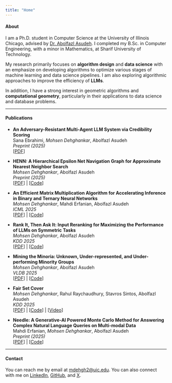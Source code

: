 ```yaml
---
title: "Home"
---
```


#### About

I am a Ph.D. student in Computer Science at the University of Illinois Chicago, 
advised by [Dr. Abolfazl Asudeh](https://asudeh.github.io/). I completed my B.Sc. in Computer Engineering, with a minor in Mathematics, at Sharif University of Technology.

My research primarily focuses on **algorithm design** and **data science** with an emphasize on developing algorithms to optimize various stages of machine learning and data science pipelines. I am also exploring algorithmic approaches to improve the efficiency of **LLMs**. 

In addition, I have a strong interest in geometric algorithms and **computational geometry**, particularly in their applications to data science and database problems. 

---

#### Publications
* **An Adversary-Resistant Multi-Agent LLM System via Credibility Scoring**  
  Sana Ebrahimi, _Mohsen Dehghankar_, Abolfazl Asudeh  
  *Preprint (2025)*  
  [[PDF](https://arxiv.org/abs/2505.24239)]

* **HENN: A Hierarchical Epsilon Net Navigation Graph for Approximate Nearest Neighbor Search**  
  _Mohsen Dehghankar_, Abolfazl Asudeh  
  *Preprint (2025)*  
  [[PDF](https://arxiv.org/abs/2505.17368)] | [[Code](https://github.com/UIC-InDeXLab/HENN)]

* **An Efficient Matrix Multiplication Algorithm for Accelerating Inference in Binary and Ternary Neural Networks**  
  _Mohsen Dehghankar_, Mahdi Erfanian, Abolfazl Asudeh  
  *ICML 2025*  
  [[PDF](https://arxiv.org/abs/2411.06360)] | [[Code](https://github.com/UIC-InDeXLab/RSR)]

* **Rank It, Then Ask It: Input Reranking for Maximizing the Performance of LLMs on Symmetric Tasks**  
 _Mohsen Dehghankar_, Abolfazl Asudeh  
 *KDD 2025*  
 [[PDF](https://arxiv.org/abs/2412.00546)] | [[Code](https://github.com/UIC-InDeXLab/prompt-reranking)]  

* **Mining the Minoria: Unknown, Under-represented, and Under-performing Minority Groups**  
  _Mohsen Dehghankar_, Abolfazl Asudeh  
  *VLDB 2025*  
  [[PDF](https://arxiv.org/abs/2411.04761)] | [[Code](https://github.com/UIC-InDeXLab/Mining_U3Ms)]  

* **Fair Set Cover**  
  _Mohsen Dehghankar_, Rahul Raychaudhury, Stavros Sintos, Abolfazl Asudeh  
  *KDD 2025*  
  [[PDF](https://arxiv.org/abs/2405.11639)] | [[Code](https://github.com/UIC-InDeXLab/fair_set_cover)] | [[Video](https://www.youtube.com/watch?v=e-NftkgPR_o)]  

* **Needle: A Generative-AI Powered Monte Carlo Method for Answering Complex Natural Language Queries on Multi-modal Data**  
  Mahdi Erfanian, _Mohsen Dehghankar_, Abolfazl Asudeh  
  *Preprint (2025)*  
  [[PDF](https://arxiv.org/abs/2412.00639)] | [[Code](https://github.com/UIC-InDeXLab/Needle)]  

---

#### Contact  
You can reach me by email at [mdehgh2@uic.edu](mailto:mdehgh2@uic.edu). You can also connect with me on [LinkedIn](https://www.linkedin.com/in/mohsen-dehghankar-b92788158/), [GitHub](https://github.com/MohsenDehghankar), and [X](https://x.com/Mohsen005942362).